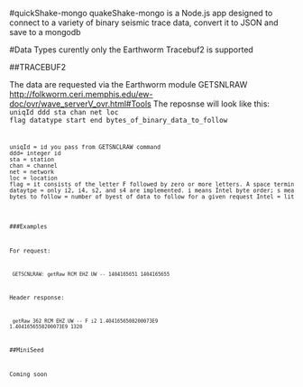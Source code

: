 #quickShake-mongo
quakeShake-mongo is a Node.js app designed to connect to a variety of binary seismic trace data, convert it to JSON and save to a mongodb


#Data Types
curently only the Earthworm Tracebuf2 is supported

##TRACEBUF2

The data are requested via the Earthworm module GETSNLRAW http://folkworm.ceri.memphis.edu/ew-doc/ovr/wave_serverV_ovr.html#Tools
The reposnse will look like this:
<code> uniqId ddd sta chan net loc flag datatype start end bytes_of_binary_data_to_follow  <code>


<pre>
uniqId = id you pass from GETSNCLRAW command
ddd= integer id
sta = station 
chan = channel
net = network
loc = location
flag = it consists of the letter F followed by zero or more letters. A space terminates the flags. The bare letter F by itself means that the requested data was returned; there may be gaps in the data but it is up to the client to detect those. Currently "FR", "FL", and "FG" are implemented to indicate that the request totally missed the tank. "FL" means that the requested interval was before anything in the tank; "FR" means the requested interval was after anything in the tank. "FG" is used to indicate that the requested interval fell wholy within a gap in the tank.
dataytpe = only i2, i4, s2, and s4 are implemented. i means Intel byte order; s means Sparc byte order; 2 and 4 meaning two- four-byte signed integer.
bytes to follow = number of byest of data to follow for a given request Intel = little Endian
</pre>

###Examples

For request:

<code> GETSCNLRAW: getRaw RCM EHZ UW -- 1404165651 1404165655 </code>

Header response:

<code> getRaw 362 RCM EHZ UW -- F i2 1.4041656508200073E9 1.4041656558200073E9 1320 </code>

##MiniSeed

Coming soon
